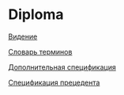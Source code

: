 # Diploma

[Видение](vid.md)

[Словарь терминов](slovar.md)

[Дополнительная спецификация](dop_spec.md)

[Спецификация прецедента](spec.md)
